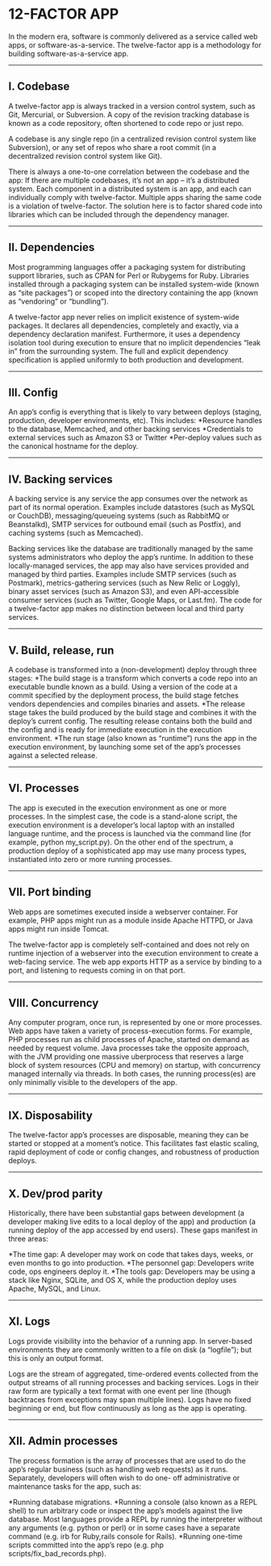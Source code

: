 # 12-FACTOR APP
In the modern era, software is commonly delivered as a service called web apps, or software-as-a-service. The twelve-factor app is a methodology for building software-as-a-service app.

---
## I. Codebase
   A twelve-factor app is always tracked in a version control system, such as Git, Mercurial, or 
   Subversion. A copy of the revision tracking database is known as a code repository, often
   shortened to code repo or just repo.

   A codebase is any single repo (in a centralized revision control system like Subversion), or
   any set of repos who share a root commit (in a decentralized revision control system like Git).

   There is always a one-to-one correlation between the codebase and the app:
   If there are multiple codebases, it’s not an app – it’s a distributed system. Each component
      in a distributed system is an app, and each can individually comply with twelve-factor.
   Multiple apps sharing the same code is a violation of twelve-factor. The solution here is to
      factor shared code into libraries which can be included through the dependency manager.
      
--- 
## II. Dependencies
   Most programming languages offer a packaging system for distributing support libraries, such as
   CPAN for Perl or Rubygems for Ruby. Libraries installed through a packaging system can be
   installed system-wide (known as “site packages”) or scoped into the directory containing the
   app (known as “vendoring” or “bundling”).

   A twelve-factor app never relies on implicit existence of system-wide packages. It declares all
   dependencies, completely and exactly, via a dependency declaration manifest. Furthermore, it
   uses a dependency isolation tool during execution to ensure that no implicit dependencies “leak
   in” from the surrounding system. The full and explicit dependency specification is applied
   uniformly to both production and development.
   
---
## III. Config
   An app’s config is everything that is likely to vary between deploys (staging, production,
   developer environments, etc). 
   This includes:
   *Resource handles to the database, Memcached, and other backing services
   *Credentials to external services such as Amazon S3 or Twitter
   *Per-deploy values such as the canonical hostname for the deploy.
   
---
## IV. Backing services
   A backing service is any service the app consumes over the network as part of its normal
   operation. Examples include datastores (such as MySQL or CouchDB), messaging/queueing systems
   (such as RabbitMQ or Beanstalkd), SMTP services for outbound email (such as Postfix), and
   caching systems (such as Memcached).
   
   Backing services like the database are traditionally managed by the same systems administrators
   who deploy the app’s runtime. In addition to these locally-managed services, the app may also
   have services provided and managed by third parties. Examples include SMTP services (such as
   Postmark), metrics-gathering services (such as New Relic or Loggly), binary asset services
   (such as Amazon S3), and even API-accessible consumer services (such as Twitter, Google Maps,
   or Last.fm).
   The code for a twelve-factor app makes no distinction between local and third party services. 
   
---
## V. Build, release, run
   A codebase is transformed into a (non-development) deploy through three stages:
   *The build stage is a transform which converts a code repo into an executable bundle known as
     a build. Using a version of the code at a commit specified by the deployment process, the
     build stage fetches vendors dependencies and compiles binaries and assets.
   *The release stage takes the build produced by the build stage and combines it with the
     deploy’s current config. The resulting release contains both the build and the config and is
     ready for immediate execution in the execution environment.
   *The run stage (also known as “runtime”) runs the app in the execution environment, by
     launching some set of the app’s processes against a selected release.
     
---
## VI. Processes
   The app is executed in the execution environment as one or more processes.
   In the simplest case, the code is a stand-alone script, the execution environment is a developer’s local laptop with an 
   installed language runtime, and the process is launched via the command line (for example, python my_script.py). On the 
   other end of the spectrum, a production deploy of a sophisticated app may use many process types, instantiated into zero
   or more running processes.
    
---
## VII. Port binding
   Web apps are sometimes executed inside a webserver container. For example, PHP apps might run as a module inside Apache 
   HTTPD, or Java apps might run inside Tomcat.
   
   The twelve-factor app is completely self-contained and does not rely on runtime injection of a webserver into the 
   execution environment to create a web-facing service. The web app exports HTTP as a service by binding to a port, and 
   listening to requests coming in on that port. 
   
---
## VIII. Concurrency
   Any computer program, once run, is represented by one or more processes. Web apps have taken a
   variety of process-execution forms. For example, PHP processes run as child processes of
   Apache, started on demand as needed by request volume. Java processes take the opposite
   approach, with the JVM providing one massive uberprocess that reserves a large block of system
   resources (CPU and memory) on startup, with concurrency managed internally via threads. In both
   cases, the running process(es) are only minimally visible to the developers of the app.
   
---
## IX. Disposability
   The twelve-factor app’s processes are disposable, meaning they can be started or stopped at a
   moment’s notice. This facilitates fast elastic scaling, rapid deployment of code or config
   changes, and robustness of production deploys.
   
---
## X. Dev/prod parity
  Historically, there have been substantial gaps between development (a developer making live
  edits to a local deploy of the app) and production (a running deploy of the app accessed by end
  users). These gaps manifest in three areas:

  *The time gap: A developer may work on code that takes days, weeks, or even months to go into
    production.
  *The personnel gap: Developers write code, ops engineers deploy it.
  *The tools gap: Developers may be using a stack like Nginx, SQLite, and OS X, while the
    production deploy uses Apache, MySQL, and Linux.
    
---
## XI. Logs
   Logs provide visibility into the behavior of a running app. In server-based environments they
   are commonly written to a file on disk (a “logfile”); but this is only an output format.
   
   Logs are the stream of aggregated, time-ordered events collected from the output streams of all
   running processes and backing services. Logs in their raw form are typically a text format with
   one event per line (though backtraces from exceptions may span multiple lines). Logs have no
   fixed beginning or end, but flow continuously as long as the app is operating.
   
---
## XII. Admin processes
   The process formation is the array of processes that are used to do the app’s regular business
   (such as handling web requests) as it runs. Separately, developers will often wish to do one-
   off administrative or maintenance tasks for the app, such as:

   *Running database migrations.
   *Running a console (also known as a REPL shell) to run arbitrary code or inspect the app’s
    models against the live database. Most languages provide a REPL by running the interpreter
    without any arguments (e.g. python or perl) or in some cases have a separate command (e.g. irb
    for Ruby,rails console for Rails).
   *Running one-time scripts committed into the app’s repo (e.g. php scripts/fix_bad_records.php).

